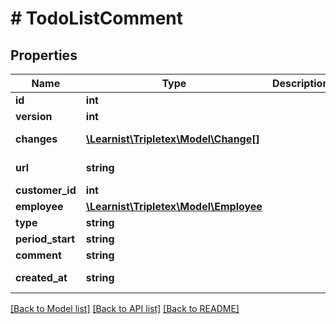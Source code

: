 # # TodoListComment

## Properties

Name | Type | Description | Notes
------------ | ------------- | ------------- | -------------
**id** | **int** |  | [optional]
**version** | **int** |  | [optional]
**changes** | [**\Learnist\Tripletex\Model\Change[]**](Change.md) |  | [optional] [readonly]
**url** | **string** |  | [optional] [readonly]
**customer_id** | **int** |  |
**employee** | [**\Learnist\Tripletex\Model\Employee**](Employee.md) |  |
**type** | **string** |  |
**period_start** | **string** |  |
**comment** | **string** |  |
**created_at** | **string** |  | [optional] [readonly]

[[Back to Model list]](../../README.md#models) [[Back to API list]](../../README.md#endpoints) [[Back to README]](../../README.md)
